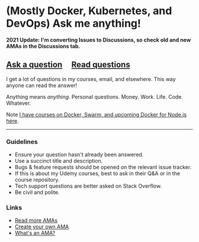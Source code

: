 # (Mostly Docker, Kubernetes, and DevOps) Ask me anything!

**2021 Update: I'm converting Issues to Discussions, so check old and new AMAs in the Discussions tab.**

## [Ask a question](../../discussions/new) &nbsp;&nbsp;&nbsp; [Read questions](../../discussions)

I get a lot of questions in my courses, email, and elsewhere. This way anyone can read the answer!

Anything means *anything*. Personal questions. Money. Work. Life. Code. Whatever.

Note [I have courses on Docker, Swarm, and upcoming Docker for Node.js here](https://www.bretfisher.com/courses).

---

### Guidelines

- Ensure your question hasn't already been answered.
- Use a succinct title and description.
- Bugs & feature requests should be opened on the relevant issue tracker.
- If this is about my Udemy courses, best to ask in their Q&A or in the course repository.
- Tech support questions are better asked on Stack Overflow.
- Be civil and polite.

### Links

- [Read more AMAs](https://github.com/sindresorhus/amas)
- [Create your own AMA](https://github.com/sindresorhus/amas/blob/master/create-ama.md)
- [What's an AMA?](https://en.wikipedia.org/wiki/Reddit#IAmA_and_AMA)
